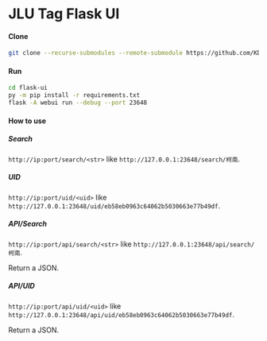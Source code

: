 # JLU Tag Flask UI

#### Clone

```sh
git clone --recurse-submodules --remote-submodule https://github.com/KDI-2023/flask-ui.git
```

#### Run

```sh
cd flask-ui
py -m pip install -r requirements.txt
flask -A webui run --debug --port 23648
```

#### How to use

##### Search

`http://ip:port/search/<str>` like `http://127.0.0.1:23648/search/柯南`.

##### UID

`http://ip:port/uid/<uid>` like `http://127.0.0.1:23648/uid/eb58eb0963c64062b5030663e77b49df`.

##### API/Search

`http://ip:port/api/search/<str>` like `http://127.0.0.1:23648/api/search/柯南`.

Return a JSON.

##### API/UID

`http://ip:port/api/uid/<uid>` like `http://127.0.0.1:23648/api/uid/eb58eb0963c64062b5030663e77b49df`.

Return a JSON.
